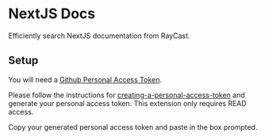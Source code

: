 # NextJS Docs

Efficiently search NextJS documentation from RayCast.

## Setup

You will need a [Github Personal Access Token](https://docs.github.com/en/authentication/keeping-your-account-and-data-secure/creating-a-personal-access-token).

Please follow the instructions for [creating-a-personal-access-token](https://docs.github.com/en/authentication/keeping-your-account-and-data-secure/creating-a-personal-access-token) and generate your personal access token. This extension only requires READ access.

Copy your generated personal access token and paste in the box prompted.